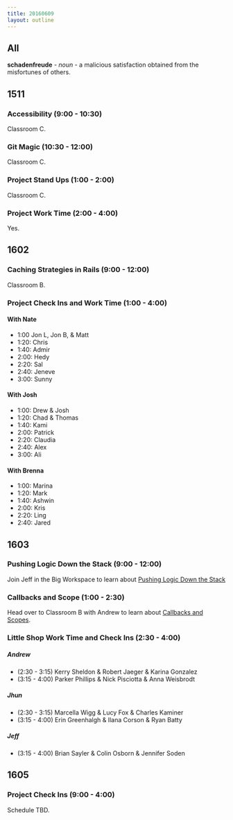 ```yaml
---
title: 20160609
layout: outline
---
```


## All

**schadenfreude** - _noun_ - a malicious satisfaction obtained from the
misfortunes of others.


## 1511

### Accessibility (9:00 - 10:30)

Classroom C.

### Git Magic (10:30 - 12:00)

Classroom C.

### Project Stand Ups (1:00 - 2:00)

Classroom C.

### Project Work Time (2:00 - 4:00)

Yes.


## 1602

### Caching Strategies in Rails (9:00 - 12:00)

Classroom B.

### Project Check Ins and Work Time (1:00 - 4:00)

#### With Nate
  - 1:00 Jon L, Jon B, & Matt
  - 1:20: Chris
  - 1:40: Admir
  - 2:00: Hedy  
  - 2:20: Sal
  - 2:40: Jeneve
  - 3:00: Sunny

#### With Josh
  - 1:00: Drew & Josh
  - 1:20: Chad & Thomas
  - 1:40: Kami
  - 2:00: Patrick
  - 2:20: Claudia
  - 2:40: Alex
  - 3:00: Ali

#### With Brenna
  - 1:00: Marina
  - 1:20: Mark
  - 1:40: Ashwin 
  - 2:00: Kris
  - 2:20: Ling
  - 2:40: Jared


## 1603

### Pushing Logic Down the Stack (9:00 - 12:00)

Join Jeff in the Big Workspace to learn about [Pushing Logic Down the Stack](https://github.com/turingschool/lesson_plans/blob/master/ruby_02-web_applications_with_ruby/pushing_logic_down_the_stack.markdown)

### Callbacks and Scope (1:00 - 2:30)

Head over to Classroom B with Andrew to learn about [Callbacks and Scopes](https://github.com/turingschool-examples/turing-scholarbot).

### Little Shop Work Time and Check Ins (2:30 - 4:00)

##### Andrew

  * (2:30 - 3:15) Kerry Sheldon & Robert Jaeger & Karina Gonzalez
  * (3:15 - 4:00) Parker Phillips & Nick Pisciotta & Anna Weisbrodt

##### Jhun

  * (2:30 - 3:15) Marcella Wigg & Lucy Fox & Charles Kaminer
  * (3:15 - 4:00) Erin Greenhalgh & Ilana Corson & Ryan Batty

##### Jeff

  * (3:15 - 4:00) Brian Sayler & Colin Osborn & Jennifer Soden


## 1605

### Project Check Ins (9:00 - 4:00)

Schedule TBD.
